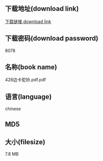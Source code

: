 ## 下载地址(download link)
[下载链接 download link](https://voluble-croquembouche-d321dc.netlify.app/?s=428%E8%BE%B9%E5%8D%A1%E9%A9%BC%E9%93%83.pdf)

## 下载密码(download password)
8078

## 名称(book name)
428边卡驼铃.pdf.pdf

## 语言(language)
chinese

## MD5


## 大小(filesize)
7.8 MB

